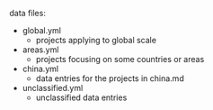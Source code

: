 data files:
* global.yml
  * projects applying to global scale
* areas.yml
  * projects focusing on some countries or areas
* china.yml
  * data entries for the projects in china.md
* unclassified.yml
  * unclassified data entries
